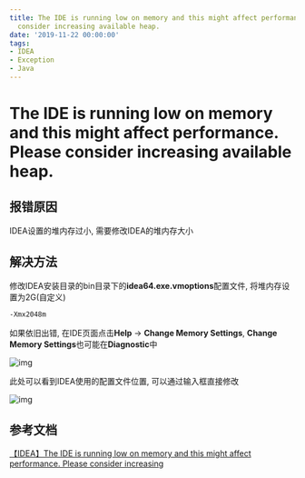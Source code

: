 ```yaml
---
title: The IDE is running low on memory and this might affect performance. Please
  consider increasing available heap.
date: '2019-11-22 00:00:00'
tags:
- IDEA
- Exception
- Java
---
```


# The IDE is running low on memory and this might affect performance. Please consider increasing available heap.

## 报错原因

IDEA设置的堆内存过小, 需要修改IDEA的堆内存大小

## 解决方法

修改IDEA安装目录的bin目录下的**idea64.exe.vmoptions**配置文件, 将堆内存设置为2G(自定义)

```bash
-Xmx2048m
```

如果依旧出错, 在IDE页面点击**Help** -> **Change Memory Settings**, **Change Memory Settings**也可能在**Diagnostic**中

![img](https://gitee.com/swang-harbin/pic-bed/raw/master/images/2021/20210222154640.png)

此处可以看到IDEA使用的配置文件位置, 可以通过输入框直接修改

![img](https://gitee.com/swang-harbin/pic-bed/raw/master/images/2021/20210222154655.png)

## 参考文档

[【IDEA】The IDE is running low on memory and this might affect performance. Please consider increasing](https://blog.csdn.net/qq_36762765/article/details/102896007)
